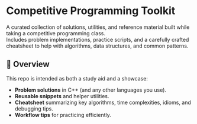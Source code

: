 # Competitive Programming Toolkit

A curated collection of solutions, utilities, and reference material built while taking a competitive programming class.  
Includes problem implementations, practice scripts, and a carefully crafted cheatsheet to help with algorithms, data structures, and common patterns.

## 🚀 Overview

This repo is intended as both a study aid and a showcase:
- **Problem solutions** in C++ (and any other languages you use).
- **Reusable snippets** and helper utilities.
- **Cheatsheet** summarizing key algorithms, time complexities, idioms, and debugging tips.
- **Workflow tips** for practicing efficiently.